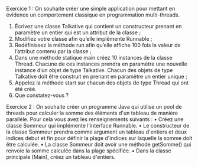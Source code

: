 Exercice 1 :
On souhaite créer une simple application pour mettant en évidence un comportement classique
en programmation multi-threads.
1. Écrivez une classe Talkative qui contient un constructeur prenant en paramètre un entier
qui est un attribut de la classe ;
2. Modifiez votre classe afin qu’elle implémente Runnable ;
3. Redéfinissez la méthode run afin qu’elle affiche 100 fois la valeur de l’attribut contenu
par la classe ;
4. Dans une méthode statique main créez 10 instances de la classe Thread. Chacune de ces
instances prendra en paramètre une nouvelle instance d’un objet de type Talkative.
Chacun des objets de type Talkative doit être construit en prenant en paramètre un entier
unique ;
5. Appelez la méthode start sur chacun des objets de type Thread qui ont été créé.
6. Que constatez-vous ?

Exercice 2 :
On souhaite créer un programme Java qui utilise un pool de threads pour calculer la somme
des éléments d'un tableau de manière parallèle. Pour cela vous avez les renseignements
suivants :
• Créez une classe Sommeur qui implémente l'interface Runnable.
• Le constructeur de la classe Sommeur prendra comme argument un tableau d'entiers
et deux indices debut et fin pour définir la plage d'indices sur laquelle la somme
doit être calculée.
• La classe Sommeur doit avoir une méthode getSomme() qui renvoie la somme
calculée dans la plage spécifiée.
• Dans la classe principale (Main), créez un tableau d'entiers.
